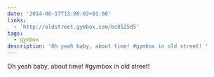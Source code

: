 ```yaml
---
date: '2014-06-17T13:06:02+01:00'
links:
  - 'http://oldstreet.gymbox.com/bc8525d5'
tags:
  - gymbox
description: 'Oh yeah baby, about time! #gymbox in old street! '
---
```

Oh yeah baby, about time! #gymbox in old street! 
